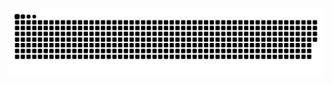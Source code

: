 ![snake gif](https://github.com/thiagoyukihiro/thiagoyukihiro/blob/output/github-contribution-grid-snake.svg)
